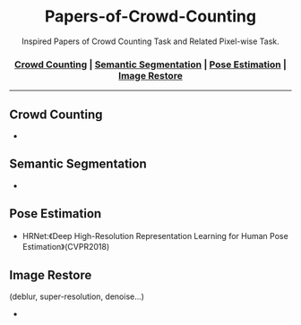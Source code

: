 <h1 align="center">Papers-of-Crowd-Counting</h1>

<div align="center">
  Inspired Papers of Crowd Counting Task and Related Pixel-wise Task. 
</div>

<div align="center">
  
 ### [Crowd Counting](#Crowd-Counting) | [Semantic Segmentation](#Semantic-Segmentation) | [Pose Estimation](#Pose-Estimation) | [Image Restore](#Image-Restore)
</div>

---
## Crowd Counting
   - 
   
## Semantic Segmentation
   - 
   
## Pose Estimation
   - HRNet:《Deep High-Resolution Representation Learning for Human Pose Estimation》(CVPR2018)
   
## Image Restore

(deblur, super-resolution, denoise...)

   - 
